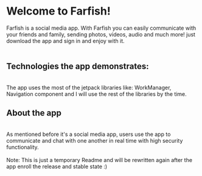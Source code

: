 <h1>Welcome to Farfish!</h1>
Farfish is a social media app. With Farfish you can easily communicate
with your friends and family, sending photos, videos, audio and much more!
just download the app and sign in and enjoy with it.</br></br>
<h2>Technologies the app demonstrates:</h2></br>
The app uses the most of the jetpack libraries like: WorkManager, Navigation component
and I will use the rest of the libraries by the time.</br>
<h2>About the app</h2> </br>
As mentioned before it's a social media app, users use the app to communicate and chat
with one another in real time with high security functionality.</br></br>
Note: This is just a temporary Readme and will be rewritten again
after the app enroll the release and stable state :)